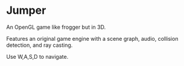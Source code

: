 # Jumper
An OpenGL game like frogger but in 3D.

Features an original game engine with a scene graph, audio, collision detection, and ray casting.

Use W,A,S,D to navigate.
